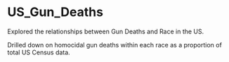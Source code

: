 # US_Gun_Deaths

Explored the relationships between Gun Deaths and Race in the US.

Drilled down on homocidal gun deaths within each race as a proportion of total US Census data.
